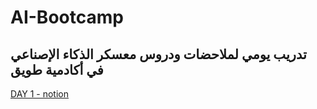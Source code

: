 # AI-Bootcamp

## تدريب يومي لملاحضات ودروس معسكر الذكاء الإصناعي في أكادمية طويق 

[DAY 1 - notion ](https://www.notion.so/DAY-1-acd6dbb4023a41f68b274222d5fa8b15)
